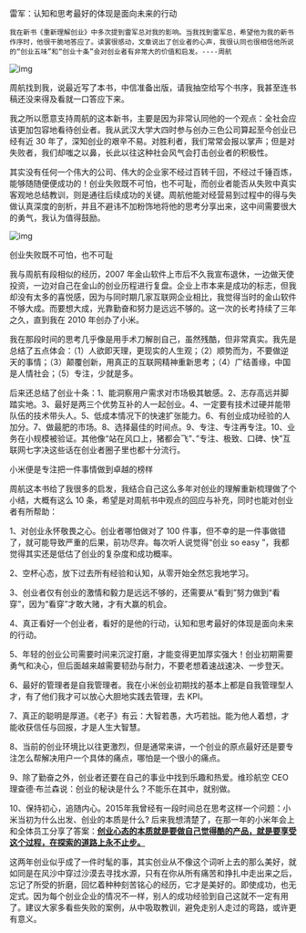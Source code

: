 雷军：认知和思考最好的体现是面向未来的行动



```
我在新书《重新理解创业》中多次提到雷军总对我的影响。当我找到雷军总，希望他为我的新书作序时，他很干脆地答应了。读罢很感动，文章说出了创业者的心声，我很认同也很相信他所说的“创业五味”和“创业十条”会对创业者有非常大的价值和启发。----周航
```

![img](https://timgsa.baidu.com/timg?image&quality=80&size=b9999_10000&sec=1552354760&di=a83811b5ca2b69ad652a3d3b62a82d1f&imgtype=jpg&er=1&src=http%3A%2F%2Fnews2.qimingpian.com%2Fqmp%2Fraw%2F6d7a915bc72aae3a76d1e38b3fa67f74.jpg)

周航找到我，说最近写了本书，中信准备出版，请我抽空给写个书序，我甚至连书稿还没来得及看就一口答应下来。

我之所以愿意支持周航的这本新书，主要是因为非常认同他的一个观点：全社会应该更加包容地看待创业者。我从武汉大学大四时参与创办三色公司算起至今创业已经有近 30 年了，深知创业的艰辛不易。对胜利者，我们常常会报以掌声；但是对失败者，我们却嗤之以鼻，长此以往这种社会风气会打击创业者的积极性。



其实没有任何一个伟大的公司、伟大的企业家不经过百转千回，不经过千锤百炼，能够随随便便成功的！创业失败既不可怕，也不可耻，而创业者能否从失败中真实客观地总结教训，则是通往后续成功的关键。周航他能对经营易到过程中的得与失做认真深度的剖析，并且不避讳不加粉饰地将他的思考分享出来，这中间需要很大的勇气，我认为值得鼓励。

![img](https://timgsa.baidu.com/timg?image&quality=80&size=b9999_10000&sec=1551759935830&di=a7dcb9263002c360cc53baf1f04c22d9&imgtype=0&src=http%3A%2F%2Fimg.yzcdn.cn%2Fupload_files%2F2018%2F10%2F20%2FFl9F44R7JMmF4a1HXQXAcdEa1hbo.jpg%3FimageView2%2F2%2Fw%2F580%2Fh%2F580%2Fq%2F75%2Fformat%2Fjpg)

创业失败既不可怕，也不可耻

我与周航有段相似的经历，2007 年金山软件上市后不久我宣布退休，一边做天使投资，一边对自己在金山的创业历程进行复盘。企业上市本来是成功的标志，但我却没有太多的喜悦感，因为与同时期几家互联网企业相比，我觉得当时的金山软件不够大成。而要想大成，光靠勤奋和努力是远远不够的。这一次的长考持续了三年之久，直到我在 2010 年创办了小米。



我在那段时间的思考几乎像是用手术刀解剖自己，虽然残酷，但非常真实。我先是总结了五点体会：（1）人欲即天理，更现实的人生观；（2）顺势而为，不要做逆天的事情；（3）颠覆创新，用真正的互联网精神重新思考；（4）广结善缘，中国是人情社会；（5）专注，少就是多。



后来还总结了创业十条：1、能洞察用户需求对市场极其敏感。2、志存高远并脚踏实地。3、最好是两三个优势互补的人一起创业。4、一定要有技术过硬并能带队伍的技术带头人。5、低成本情况下的快速扩张能力。6、有创业成功经验的人加分。7、做最肥的市场。8、选择最佳的时间点。9、专注、专注再专注。10、业务在小规模被验证。其他像“站在风口上，猪都会飞”、”专注、极致、口碑、快”互联网七字决这些话在创业者圈子里也都十分流行。

小米便是专注把一件事情做到卓越的榜样



周航这本书给了我很多的启发，我结合自己这么多年对创业的理解重新梳理做了个小结，大概有这么 10 条，希望是对周航书中观点的回应与补充，同时也能对创业者有所帮助：



1、对创业永怀敬畏之心。创业者哪怕做对了 100 件事，但不幸的是一件事做错了，就可能导致严重的后果，前功尽弃。每次听人说觉得“创业 so easy ”，我都觉得其实还是低估了创业的复杂度和成功概率。



2、空杯心态，放下过去所有经验和认知，从零开始全然忘我地学习。



3、创业者仅有创业的激情和毅力是远远不够的，还需要从“看到”努力做到“看穿”，因为“看穿”才敢大赌，才有大赢的机会。



4、真正看好一个创业者，看好的是他的行动，认知和思考最好的体现是面向未来的行动。



5、年轻的创业公司需要时间来沉淀打磨，才能变得更加厚实强大！创业初期需要勇气和决心，但后面越来越需要韧劲与耐力，不要老想着速战速决、一步登天。



6、最好的管理者是自我管理者。我在小米创业初期找的基本上都是自我管理型人才，有了他们我才可以放心大胆地实践去管理，去 KPI。



7、真正的聪明是厚道。《老子》有云：大智若愚，大巧若拙。能为他人着想，才能收获信任与回报，才是人生大智慧。



8、当前的创业环境比以往更激烈，但是通常来讲，一个创业的原点最好还是要专注怎么帮解决用户一个具体的痛点，哪怕是一个很小的痛点。



9、除了勤奋之外，创业者还要在自己的事业中找到乐趣和热爱。维珍航空 CEO 理查德·布兰森说：创业的秘诀是什么？不能乐在其中，就别做。



10、保持初心，追随内心。2015年我曾经有一段时间总在思考这样一个问题：小米当初为什么出发、创业的本质是什么? 后来我想清楚了，在那一年的小米年会上和全体员工分享了答案：<u>**创业心态的本质就是要做自己觉得酷的产品，就是要享受这个过程，在探索的道路上永不止步。**</u>



这两年创业似乎成了一件时髦的事，其实创业从不像这个词听上去的那么美好，就如同是在风沙中穿过沙漠去寻找水源，只有在你从所有痛苦和挣扎中走出来之后，忘记了所受的折磨，回忆着种种刻苦铭心的经历，它才是美好的。即使成功，也无定式。因为每个创业企业的情况不一样，别人的成功经验到自己这就不一定有用了。建议大家多看些失败的案例，从中吸取教训，避免走别人走过的弯路，或许更有意义。